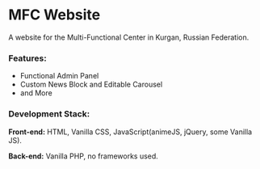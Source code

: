 # **MFC Website**

A website for the Multi-Functional Center in Kurgan, Russian Federation.

### **Features:**
- Functional Admin Panel
- Custom News Block and Editable Carousel
- and More


### Development Stack:
**Front-end:** HTML, Vanilla CSS, JavaScript(animeJS, jQuery, some Vanilla JS).

**Back-end:** Vanilla PHP, no frameworks used.
